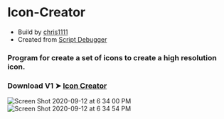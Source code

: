 # Icon-Creator 
- Build by [chris1111](https://github.com/chris1111/)
- Created from [Script Debugger](https://latenightsw.com/)
### Program for create a set of icons to create a high resolution icon.

### Download V1 ➤ [Icon Creator](https://github.com/chris1111/Icon-Creator/releases/tag/V1)

![Screen Shot 2020-09-12 at 6 34 00 PM](https://user-images.githubusercontent.com/6248794/93006151-c3c12980-f526-11ea-8b69-77f939109778.png)
![Screen Shot 2020-09-12 at 6 34 54 PM](https://user-images.githubusercontent.com/6248794/93006152-c459c000-f526-11ea-812f-49a9b244a2b0.png)

